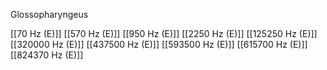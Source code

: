 Glossopharyngeus

[[70 Hz (E)]]
[[570 Hz (E)]]
[[950 Hz (E)]]
[[2250 Hz (E)]]
[[125250 Hz (E)]]
[[320000 Hz (E)]]
[[437500 Hz (E)]]
[[593500 Hz (E)]]
[[615700 Hz (E)]]
[[824370 Hz (E)]]